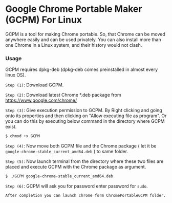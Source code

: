 # Google Chrome Portable Maker (GCPM) For Linux


GCPM is a tool for making Chrome portable. So, that Chrome can be moved anywhere easily and can be used privately. You can also install more than one Chrome in a Linux system, and their history would not clash.

### Usage 

GCPM requires dpkg-deb (dpkg-deb comes preinstalled in almost every linux OS). 

`Step (1)`: Download GCPM.

`Step (2)`: Download latest Chrome *.deb package from https://www.google.com/chrome/ 

`Step (3)`: Give execution permission to GCPM. By Right clicking and going onto its properties and then clicking on "Allow executing file as program". Or you can do this by executing below command in the directory where GCPM exist.  

```sh
$ chmod +x GCPM
```
`Step (4)`: Now move both GCPM file and the Chrome package ( let it be `google-chrome-stable_current_amd64.deb` ) to same folder.

`Step (5)`: Now launch terminal from the directory where these two files are placed and execute GCPM with the Chrome package as argument.
```sh
$ ./GCPM google-chrome-stable_current_amd64.deb
```
`Step (6)`: GCPM will ask you for password enter password for `sudo`.

`After completion you can launch chrome form ChromePortableGCPM folder.`
